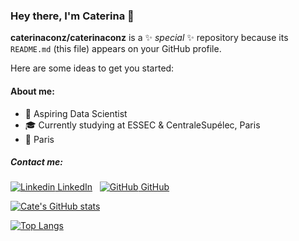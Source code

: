 ### Hey there, I'm Caterina 👋

**caterinaconz/caterinaconz** is a ✨ _special_ ✨ repository because its `README.md` (this file) appears on your GitHub profile.

Here are some ideas to get you started:

#### About me: 

- 🔭 Aspiring Data Scientist
- 🎓 Currently studying at ESSEC & CentraleSupélec, Paris
- 📌 Paris

##### Contact me:

[![Linkedin](https://i.stack.imgur.com/gVE0j.png) LinkedIn](https://www.linkedin.com/in/caterina-conz/)
&nbsp;
[![GitHub](https://i.stack.imgur.com/tskMh.png) GitHub](https://github.com/caterinaconz)


[![Cate's GitHub stats](https://github-readme-stats.vercel.app/api?username=caterinaconz&show_icons=true&theme=cobalt)](https://github.com/caterinaconz/github-readme-stats)

[![Top Langs](https://github-readme-stats.vercel.app/api/top-langs/?username=caterinaconz)](https://github.com/caterinaconz/github-readme-stats)
